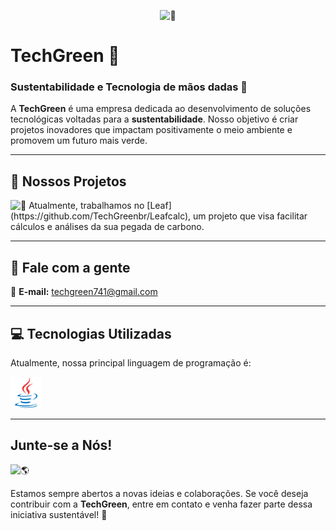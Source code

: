 <p align="center">
  <picture>
    <source srcset="https://fonts.gstatic.com/s/e/notoemoji/latest/1f331/512.webp" type="image/webp">
    <img src="https://fonts.gstatic.com/s/e/notoemoji/latest/1f331/512.gif" alt="🌱" width="50" height="50">
  </picture>
</p>

# TechGreen 🌱

### Sustentabilidade e Tecnologia de mãos dadas 🍃

A **TechGreen** é uma empresa dedicada ao desenvolvimento de soluções tecnológicas voltadas para a **sustentabilidade**. Nosso objetivo é criar projetos inovadores que impactam positivamente o meio ambiente e promovem um futuro mais verde.

---

## 🌿 Nossos Projetos

<picture>
  <source srcset="https://fonts.gstatic.com/s/e/notoemoji/latest/1f50b/512.webp" type="image/webp">
  <img src="https://fonts.gstatic.com/s/e/notoemoji/latest/1f50b/512.gif" alt="🔋" width="32" height="32">
</picture> Atualmente, trabalhamos no [Leaf](https://github.com/TechGreenbr/Leafcalc), um projeto que visa facilitar cálculos e análises da sua pegada de carbono.

---

## 💬 Fale com a gente

📩 **E-mail:** [techgreen741@gmail.com](mailto:techgreen741@gmail.com)


---

## 💻 Tecnologias Utilizadas

Atualmente, nossa principal linguagem de programação é:

<p align="left">
  <a href="https://www.java.com" target="_blank" rel="noreferrer">
    <img src="https://raw.githubusercontent.com/devicons/devicon/master/icons/java/java-original.svg" alt="Java" width="50" height="50"/>
  </a>
</p>

---

## <picture> Junte-se a Nós!
  <source srcset="https://fonts.gstatic.com/s/e/notoemoji/latest/1f30e/512.webp" type="image/webp">
  <img src="https://fonts.gstatic.com/s/e/notoemoji/latest/1f30e/512.gif" alt="🌎" width="32" height="32">
</picture>

Estamos sempre abertos a novas ideias e colaborações. Se você deseja contribuir com a **TechGreen**, entre em contato e venha fazer parte dessa iniciativa sustentável! 💚

